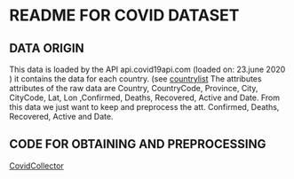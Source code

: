 # README FOR COVID DATASET

## DATA ORIGIN
This data is loaded by the API api.covid19api.com (loaded on: 23.june 2020 ) it contains the data for each country. (see [countrylist](/src/datamanagement/datacollection.py) The attributes attributes of the raw data are Country, CountryCode, Province, City, CityCode, Lat, Lon ,Confirmed, Deaths, Recovered, Active and Date. From this data we just want to keep and preprocess the att. Confirmed, Deaths, Recovered, Active and Date.

## CODE FOR OBTAINING AND PREPROCESSING
[CovidCollector](/./src/data_management/data_collection.py)


